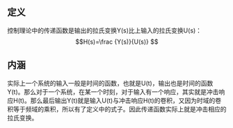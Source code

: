 ## 定义
控制理论中的传递函数是输出的拉氏变换Y(s)比上输入的拉氏变换U(s)：
$$H(s)=\frac {Y(s)}{U(s)} $$

## 内涵

实际上一个系统的输入一般是时间的函数，也就是U(t)，输出也是时间的函数Y(t)。那么对于一个系统，在某一个时刻，对于输入有一个响应，其实就是冲击响应H(t)。那么最后输出Y(t)就是输入U(t)与冲击响应H(t)的卷积，又因为时域的卷积等于频域的乘积，所以有了定义中的式子。因此传递函数实际上就是冲击相应的拉氏变换。